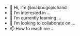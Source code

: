 - 👋 Hi, I’m @mabbugopichand
- 👀 I’m interested in ...
- 🌱 I’m currently learning ...
- 💞️ I’m looking to collaborate on ...
- 📫 How to reach me ...

<!---
mabbugopichand/mabbugopichand is a ✨ special ✨ repository because its `README.md` (this file) appears on your GitHub profile.
You can click the Preview link to take a look at your changes.
--->
